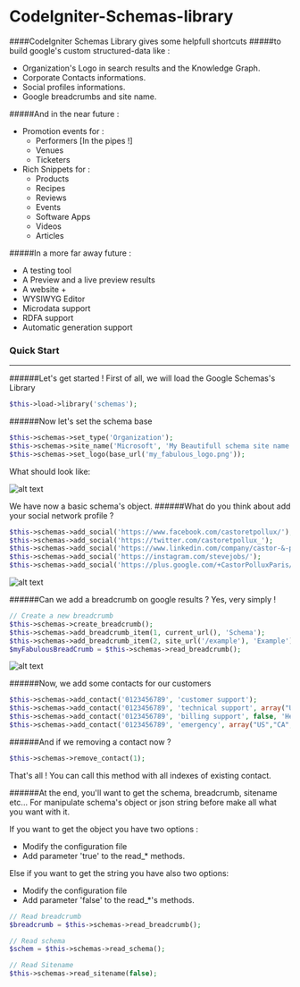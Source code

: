 # CodeIgniter-Schemas-library
####CodeIgniter Schemas Library gives some helpfull shortcuts
#####to build google's custom structured-data like :

* Organization's Logo in search results and the Knowledge Graph.
* Corporate Contacts informations.
* Social profiles informations.
* Google breadcrumbs and site name.

#####And in the near future :
* Promotion events for :
  * Performers [In the pipes !] 
  * Venues
  * Ticketers
* Rich Snippets for :
  *  Products
  *  Recipes
  *  Reviews
  *  Events
  *  Software Apps
  *  Videos
  *  Articles

#####In a more far away future :
* A testing tool
* A Preview and a live preview results
* A website + 
* WYSIWYG Editor
* Microdata support
* RDFA support
* Automatic generation support

### Quick Start
***
######Let's get started ! First of all, we will load the Google Schemas's Library
```php
$this->load->library('schemas');
```

######Now let's set the schema base
```php
$this->schemas->set_type('Organization');
$this->schemas->site_name('Microsoft', 'My Beautifull schema site name', base_url());
$this->schemas->set_logo(base_url('my_fabulous_logo.png'));
```
What should look like:

![alt text](http://img15.hostingpics.net/pics/812512Capturedcran20151115225618.png "Logo")

We have now a basic schema's object.
######What do you think about add your social network profile ?

```php
$this->schemas->add_social('https://www.facebook.com/castoretpollux/');
$this->schemas->add_social('https://twitter.com/castoretpollux_');
$this->schemas->add_social('https://www.linkedin.com/company/castor-&-pollux');
$this->schemas->add_social('https://instagram.com/stevejobs/');
$this->schemas->add_social('https://plus.google.com/+CastorPolluxParis/');
```
![alt text](http://img15.hostingpics.net/pics/817835Capturedcran20151115230845.png "Social profile")

######Can we add a breadcrumb on google results ? Yes, very simply !
```php
// Create a new breadcrumb
$this->schemas->create_breadcrumb();
$this->schemas->add_breadcrumb_item(1, current_url(), 'Schema');
$this->schemas->add_breadcrumb_item(2, site_url('/example'), 'Example');
$myFabulousBreadCrumb = $this->schemas->read_breadcrumb();
```
![alt text](http://img15.hostingpics.net/pics/987795Capturedcran20151115232819.png "Breadcrumb")

######Now, we add some contacts for our customers
```php
$this->schemas->add_contact('0123456789', 'customer support');
$this->schemas->add_contact('0123456789', 'technical support', array("US","CA","MX"));
$this->schemas->add_contact('0123456789', 'billing support', false, 'HearingImpairedSupported');
$this->schemas->add_contact('0123456789', 'emergency', array("US","CA","FR"), 'TollFree', array("French", "English", "Spanish"));
```

######And if we removing a contact now ?
```php
$this->schemas->remove_contact(1);
```
That's all ! You can call this method with all indexes of existing contact.

######At the end, you'll want to get the schema, breadcrumb, sitename etc...
For manipulate schema's object or json string before make all what you want with it.

If you want to get the object you have two options :
* Modify the configuration file
* Add parameter 'true' to the read_* methods.

Else if you want to get the string you have also two options:
* Modify the configuration file
* Add parameter 'false' to the read_*'s methods.
```php
// Read breadcrumb
$breadcrumb = $this->schemas->read_breadcrumb();

// Read schema
$schem = $this->schemas->read_schema();

// Read Sitename
$this->schemas->read_sitename(false);
```
